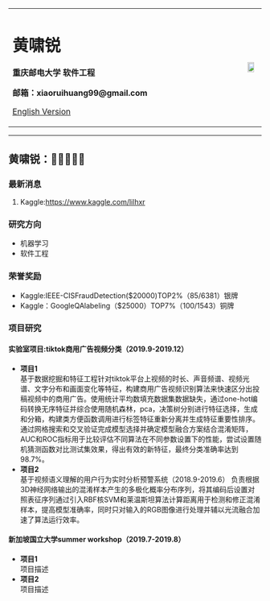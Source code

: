 <div>
<table border="0">
  <tr>
    <td width="100%">
      <h1>黄啸锐</h1>
      <p><b>重庆邮电大学 软件工程</b></p>
      <p><b>邮箱：xiaoruihuang99@gmail.com</b></p>
      <p><a href="/index-en.html">English Version</a></p>
    </td>
    <td width="50%">
      <img src="/C:\Users\黄啸锐\Pictures\Camera Roll\1.jpg" width="80%">
    </td>
  </tr>
</table>
</div>

---
黄啸锐：🤖🐱‍👤🐱‍👓
---

### 最新消息
1. Kaggle:https://www.kaggle.com/lilhxr

### 研究方向
- 机器学习
- 软件工程

### 荣誉奖励
- Kaggle:IEEE-CISFraudDetection($20000)TOP2%（85/6381）银牌
- Kaggle：GoogleQAlabeling（$25000）TOP7%（100/1543）铜牌

### 项目研究
#### 实验室项目:tiktok商用广告视频分类（2019.9-2019.12）
- **项目1**  
基于数据挖掘和特征工程针对tiktok平台上视频的时长、声音频谱、视频光谱、文字分布和画面变化等特征，构建商用广告视频识别算法来快速区分出投稿视频中的商用广告。使用统计平均数填充数据集数据缺失，通过one-hot编码转换无序特征并综合使用随机森林，pca，决策树分别进行特征选择，生成和分箱，构建类方便函数调用进行标签特征重新分离并生成特征重要性排序。通过网格搜索和交叉验证完成模型选择并确定模型融合方案结合混淆矩阵，AUC和ROC指标用于比较评估不同算法在不同参数设置下的性能，尝试设置随机猜测函数对比测试集效果，得出有效的新特征，最终分类准确率达到98.7%。
- **项目2**  
基于视频语义理解的用户行为实时分析预警系统（2018.9-2019.6）
负责根据3D神经网络输出的混淆样本产生的多极化概率分布序列，将其编码后设置对照表征序列通过引入RBF核SVM和莱温斯坦算法计算距离用于检测和修正混淆样本，提高模型准确率，同时只对输入的RGB图像进行处理并辅以光流融合加速了算法运行效率。
#### 新加坡国立大学summer workshop（2019.7-2019.8）
- **项目1**  
项目描述
- **项目2**  
项目描述

